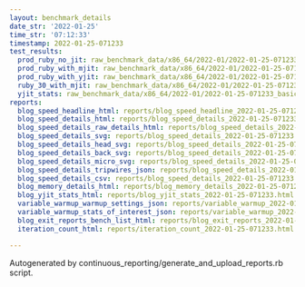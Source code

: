 ```yaml
---
layout: benchmark_details
date_str: '2022-01-25'
time_str: '07:12:33'
timestamp: 2022-01-25-071233
test_results:
  prod_ruby_no_jit: raw_benchmark_data/x86_64/2022-01/2022-01-25-071233_basic_benchmark_prod_ruby_no_jit.json
  prod_ruby_with_mjit: raw_benchmark_data/x86_64/2022-01/2022-01-25-071233_basic_benchmark_prod_ruby_with_mjit.json
  prod_ruby_with_yjit: raw_benchmark_data/x86_64/2022-01/2022-01-25-071233_basic_benchmark_prod_ruby_with_yjit.json
  ruby_30_with_mjit: raw_benchmark_data/x86_64/2022-01/2022-01-25-071233_basic_benchmark_ruby_30_with_mjit.json
  yjit_stats: raw_benchmark_data/x86_64/2022-01/2022-01-25-071233_basic_benchmark_yjit_stats.json
reports:
  blog_speed_headline_html: reports/blog_speed_headline_2022-01-25-071233.html
  blog_speed_details_html: reports/blog_speed_details_2022-01-25-071233.html
  blog_speed_details_raw_details_html: reports/blog_speed_details_2022-01-25-071233.raw_details.html
  blog_speed_details_svg: reports/blog_speed_details_2022-01-25-071233.svg
  blog_speed_details_head_svg: reports/blog_speed_details_2022-01-25-071233.head.svg
  blog_speed_details_back_svg: reports/blog_speed_details_2022-01-25-071233.back.svg
  blog_speed_details_micro_svg: reports/blog_speed_details_2022-01-25-071233.micro.svg
  blog_speed_details_tripwires_json: reports/blog_speed_details_2022-01-25-071233.tripwires.json
  blog_speed_details_csv: reports/blog_speed_details_2022-01-25-071233.csv
  blog_memory_details_html: reports/blog_memory_details_2022-01-25-071233.html
  blog_yjit_stats_html: reports/blog_yjit_stats_2022-01-25-071233.html
  variable_warmup_warmup_settings_json: reports/variable_warmup_2022-01-25-071233.warmup_settings.json
  variable_warmup_stats_of_interest_json: reports/variable_warmup_2022-01-25-071233.stats_of_interest.json
  blog_exit_reports_bench_list_html: reports/blog_exit_reports_2022-01-25-071233.bench_list.html
  iteration_count_html: reports/iteration_count_2022-01-25-071233.html

---
```

Autogenerated by continuous_reporting/generate_and_upload_reports.rb script.
